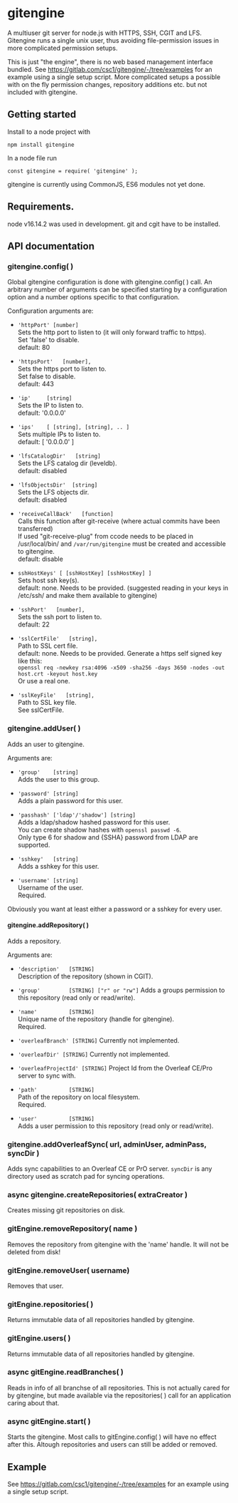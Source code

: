 # gitengine

A multiuser git server for node.js with HTTPS, SSH, CGIT and LFS.
Gitengine runs a single unix user, thus avoiding file-permission issues in more complicated permission setups.

This is just "the engine", there is no web based management interface bundled.
See https://gitlab.com/csc1/gitengine/-/tree/examples for an example using a single setup script.
More complicated setups a possible with on the fly permission changes, repository additions etc. but not included with gitengine.

## Getting started

Install to a node project with
```
npm install gitengine
```

In a node file run
```
const gitengine = require( 'gitengine' );
```
gitengine is currently using CommonJS, ES6 modules not yet done.

## Requirements.

node v16.14.2 was used in development.
git and cgit have to be installed.

## API documentation

### gitengine.config( )

Global gitengine configuration is done with gitengine.config( ) call.
An arbitrary number of arguments can be specified starting by a configuration option and a number options specific to that configuration.

Configuration arguments are:

- ```'httpPort' [number]```  
Sets the http port to listen to (it will only forward traffic to https).  
Set 'false' to disable.  
default: 80

- ```'httpsPort'   [number],```   
Sets the https port to listen to.  
Set false to disable.  
default: 443

- ```'ip'     [string]```  
Sets the IP to listen to.  
default: '0.0.0.0'  

- ```'ips'    [ [string], [string], .. ]```  
Sets multiple IPs to listen to.  
default: [ '0.0.0.0' ]  

- ```'lfsCatalogDir'   [string]```  
Sets the LFS catalog dir (leveldb).  
default: disabled

- ```'lfsObjectsDir'  [string]```  
Sets the LFS objects dir.  
default: disabled

- ```'receiveCallBack'   [function]```  
Calls this function after git-receive (where actual commits have been transferred)  
If used "git-receive-plug" from ccode needs to be placed in /usr/local/bin/ and
```/var/run/gitengine``` must be created and accessible to gitengine.  
default: disable

- ```sshHostKeys' [ [sshHostKey] [sshHostKey] ]```  
Sets host ssh key(s).  
default: none. Needs to be provided. (suggested reading in your keys in /etc/ssh/ and make them available to gitengine)

- ```'sshPort'   [number],```  
Sets the ssh port to listen to.  
default: 22

- ```'sslCertFile'   [string],```  
Path to SSL cert file.  
default: none. Needs to be provided. 
Generate a https self signed key like this:  
```openssl req -newkey rsa:4096 -x509 -sha256 -days 3650 -nodes -out host.crt -keyout host.key```  
Or use a real one.

- ```'sslKeyFile'   [string],```  
Path to SSL key file.  
See sslCertFile.

### gitengine.addUser( )

Adds an user to gitengine.

Arguments are:

- ```'group'    [string]```  
Adds the user to this group.

- ```'password' [string]```  
Adds a plain password for this user.

- ```'passhash' ['ldap'/'shadow'] [string]```  
Adds a ldap/shadow hashed password for this user.  
You can create shadow hashes with ```openssl passwd -6```.  
Only type 6 for shadow and {SSHA} password from LDAP are supported.

- ```'sshkey'   [string]```  
Adds a sshkey for this user.

- ```'username' [string]```  
Username of the user.  
Required.

Obviously you want at least either a password or a sshkey for every user.

#### gitengine.addRepository( )

Adds a repository.

Arguments are:

- ```'description'   [STRING]```  
Description of the repository (shown in CGIT).

- ```'group'         [STRING] ["r" or "rw"]``` 
Adds a groups permission to this repository (read only or read/write).

- ```'name'          [STRING]```  
Unique name of the repository (handle for gitengine).  
Required.

- ```'overleafBranch' [STRING]```
Currently not implemented.

- ```'overleafDir' [STRING]```
Currently not implemented.

- ```'overleafProjectId' [STRING]```
Project Id from the Overleaf CE/Pro server to sync with.

- ```'path'          [STRING]```  
Path of the repository on local filesystem.  
Required.

- ```'user'          [STRING]```  
Adds a user permission to this repository (read only or read/write).

### gitengine.addOverleafSync( url, adminUser, adminPass, syncDir )

Adds sync capabilities to an Overleaf CE or PrO server.
```syncDir``` is any directory used as scratch pad for syncing operations.

### async gitengine.createRepositories( extraCreator )

Creates missing git repositories on disk.

### gitEngine.removeRepository( name )

Removes the repository from gitengine with the 'name' handle.
It will not be deleted from disk!

### gitEngine.removeUser( username)

Removes that user.

### gitEngine.repositories( )

Returns immutable data of all repositories handled by gitengine.

### gitEngine.users( )

Returns immutable data of all repositories handled by gitengine.

### async gitEngine.readBranches( )

Reads in info of all branchse of all repositories.
This is not actually cared for by gitengine, but made available via the repositories( ) call
for an application caring about that.

### async gitEngine.start( )

Starts the gitengine. Most calls to gitEngine.config( ) will have no effect after this.
Altough repositories and users can still be added or removed.

## Example

See https://gitlab.com/csc1/gitengine/-/tree/examples for an example using a single setup script.
